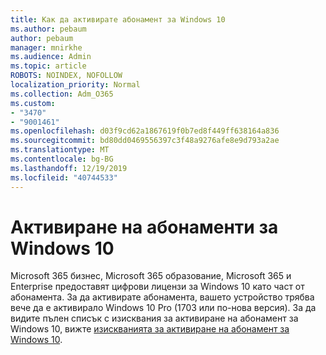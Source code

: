 ```yaml
---
title: Как да активирате абонамент за Windows 10
ms.author: pebaum
author: pebaum
manager: mnirkhe
ms.audience: Admin
ms.topic: article
ROBOTS: NOINDEX, NOFOLLOW
localization_priority: Normal
ms.collection: Adm_O365
ms.custom:
- "3470"
- "9001461"
ms.openlocfilehash: d03f9cd62a1867619f0b7ed8f449ff638164a836
ms.sourcegitcommit: bd80dd0469556397c3f48a9276afe8e9d793a2ae
ms.translationtype: MT
ms.contentlocale: bg-BG
ms.lasthandoff: 12/19/2019
ms.locfileid: "40744533"
---
```

# <a name="activating-windows-10-subscriptions"></a>Активиране на абонаменти за Windows 10

Microsoft 365 бизнес, Microsoft 365 образование, Microsoft 365 и Enterprise предоставят цифрови лицензи за Windows 10 като част от абонамента. За да активирате абонамента, вашето устройство трябва вече да е активирало Windows 10 Pro (1703 или по-нова версия). За да видите пълен списък с изисквания за активиране на абонамент за Windows 10, вижте [изискванията за активиране на абонамент за Windows 10](https://docs.microsoft.com/windows/deployment/windows-10-subscription-activation#requirements).
